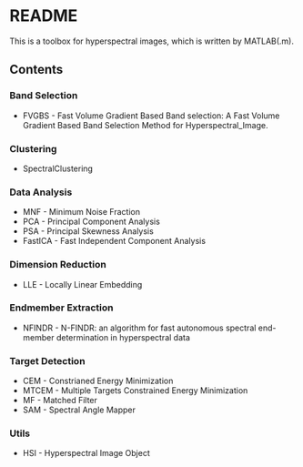 # README

This is a toolbox for hyperspectral images, which is written by MATLAB(.m).

## Contents

### Band Selection

- FVGBS - Fast Volume Gradient Based Band selection: A Fast Volume Gradient Based Band Selection Method for Hyperspectral_Image.

### Clustering

- SpectralClustering

### Data Analysis

- MNF - Minimum Noise Fraction
- PCA - Principal Component Analysis
- PSA - Principal Skewness Analysis
- FastICA - Fast Independent Component Analysis

### Dimension Reduction

- LLE - Locally Linear Embedding

### Endmember Extraction

- NFINDR - N-FINDR: an algorithm for fast autonomous spectral end-member determination in hyperspectral data

### Target Detection

- CEM - Constrianed Energy Minimization
- MTCEM - Multiple Targets Constrained Energy Minimization
- MF - Matched Filter
- SAM - Spectral Angle Mapper

### Utils

- HSI - Hyperspectral Image Object
